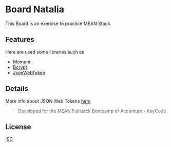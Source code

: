 # Board Natalia

This Board is an exercise to practice MEAN Stack.


## Features
Here are used some libraries such as 

* [Moment](https://www.npmjs.com/package/moment)
* [Bcrypt](https://www.npmjs.com/package/bcrypt)
* [JsonWebToken](https://www.npmjs.com/package/jsonwebtoken)

## Details
More info about JSON Web Tokens [here](https://jwt.io/)

> Developed for the MEAN Fullstack Bootcamp of Accenture - KeyCode

## License
[ISC](https://www.isc.org/licenses/)